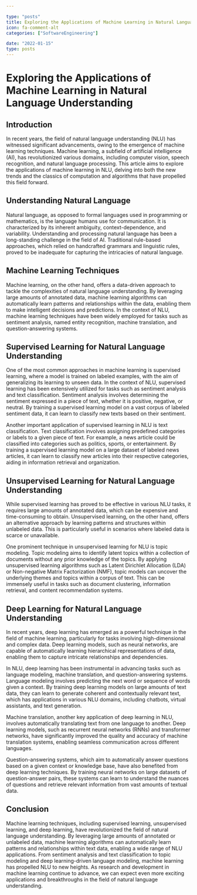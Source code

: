 ```yaml
---

type: "posts"
title: Exploring the Applications of Machine Learning in Natural Language Understanding
icon: fa-comment-alt
categories: ["SoftwareEngineering"]

date: "2022-01-15"
type: posts
---
```





# Exploring the Applications of Machine Learning in Natural Language Understanding

## Introduction

In recent years, the field of natural language understanding (NLU) has witnessed significant advancements, owing to the emergence of machine learning techniques. Machine learning, a subfield of artificial intelligence (AI), has revolutionized various domains, including computer vision, speech recognition, and natural language processing. This article aims to explore the applications of machine learning in NLU, delving into both the new trends and the classics of computation and algorithms that have propelled this field forward.

## Understanding Natural Language

Natural language, as opposed to formal languages used in programming or mathematics, is the language humans use for communication. It is characterized by its inherent ambiguity, context-dependence, and variability. Understanding and processing natural language has been a long-standing challenge in the field of AI. Traditional rule-based approaches, which relied on handcrafted grammars and linguistic rules, proved to be inadequate for capturing the intricacies of natural language.

## Machine Learning Techniques

Machine learning, on the other hand, offers a data-driven approach to tackle the complexities of natural language understanding. By leveraging large amounts of annotated data, machine learning algorithms can automatically learn patterns and relationships within the data, enabling them to make intelligent decisions and predictions. In the context of NLU, machine learning techniques have been widely employed for tasks such as sentiment analysis, named entity recognition, machine translation, and question-answering systems.

## Supervised Learning for Natural Language Understanding

One of the most common approaches in machine learning is supervised learning, where a model is trained on labeled examples, with the aim of generalizing its learning to unseen data. In the context of NLU, supervised learning has been extensively utilized for tasks such as sentiment analysis and text classification. Sentiment analysis involves determining the sentiment expressed in a piece of text, whether it is positive, negative, or neutral. By training a supervised learning model on a vast corpus of labeled sentiment data, it can learn to classify new texts based on their sentiment.

Another important application of supervised learning in NLU is text classification. Text classification involves assigning predefined categories or labels to a given piece of text. For example, a news article could be classified into categories such as politics, sports, or entertainment. By training a supervised learning model on a large dataset of labeled news articles, it can learn to classify new articles into their respective categories, aiding in information retrieval and organization.

## Unsupervised Learning for Natural Language Understanding

While supervised learning has proved to be effective in various NLU tasks, it requires large amounts of annotated data, which can be expensive and time-consuming to obtain. Unsupervised learning, on the other hand, offers an alternative approach by learning patterns and structures within unlabeled data. This is particularly useful in scenarios where labeled data is scarce or unavailable.

One prominent technique in unsupervised learning for NLU is topic modeling. Topic modeling aims to identify latent topics within a collection of documents without any prior knowledge of the topics. By applying unsupervised learning algorithms such as Latent Dirichlet Allocation (LDA) or Non-negative Matrix Factorization (NMF), topic models can uncover the underlying themes and topics within a corpus of text. This can be immensely useful in tasks such as document clustering, information retrieval, and content recommendation systems.

## Deep Learning for Natural Language Understanding

In recent years, deep learning has emerged as a powerful technique in the field of machine learning, particularly for tasks involving high-dimensional and complex data. Deep learning models, such as neural networks, are capable of automatically learning hierarchical representations of data, enabling them to capture intricate relationships and dependencies.

In NLU, deep learning has been instrumental in advancing tasks such as language modeling, machine translation, and question-answering systems. Language modeling involves predicting the next word or sequence of words given a context. By training deep learning models on large amounts of text data, they can learn to generate coherent and contextually relevant text, which has applications in various NLU domains, including chatbots, virtual assistants, and text generation.

Machine translation, another key application of deep learning in NLU, involves automatically translating text from one language to another. Deep learning models, such as recurrent neural networks (RNNs) and transformer networks, have significantly improved the quality and accuracy of machine translation systems, enabling seamless communication across different languages.

Question-answering systems, which aim to automatically answer questions based on a given context or knowledge base, have also benefited from deep learning techniques. By training neural networks on large datasets of question-answer pairs, these systems can learn to understand the nuances of questions and retrieve relevant information from vast amounts of textual data.

## Conclusion

Machine learning techniques, including supervised learning, unsupervised learning, and deep learning, have revolutionized the field of natural language understanding. By leveraging large amounts of annotated or unlabeled data, machine learning algorithms can automatically learn patterns and relationships within text data, enabling a wide range of NLU applications. From sentiment analysis and text classification to topic modeling and deep learning-driven language modeling, machine learning has propelled NLU to new heights. As research and development in machine learning continue to advance, we can expect even more exciting applications and breakthroughs in the field of natural language understanding.
